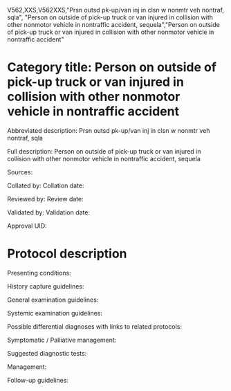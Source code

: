 V562,XXS,V562XXS,"Prsn outsd pk-up/van inj in clsn w nonmtr veh nontraf, sqla", "Person on outside of pick-up truck or van injured in collision with other nonmotor vehicle in nontraffic accident, sequela","Person on outside of pick-up truck or van injured in collision with other nonmotor vehicle in nontraffic accident"
# Category title: Person on outside of pick-up truck or van injured in collision with other nonmotor vehicle in nontraffic accident

Abbreviated description: Prsn outsd pk-up/van inj in clsn w nonmtr veh nontraf, sqla

Full description: Person on outside of pick-up truck or van injured in collision with other nonmotor vehicle in nontraffic accident, sequela

Sources:

Collated by:
Collation date:

Reviewed by:
Review date:

Validated by:
Validation date:

Approval UID:

# Protocol description

Presenting conditions:

History capture guidelines:

General examination guidelines:

Systemic examination guidelines:

Possible differential diagnoses with links to related protocols:

Symptomatic / Palliative management:

Suggested diagnostic tests:

Management:

Follow-up guidelines:
